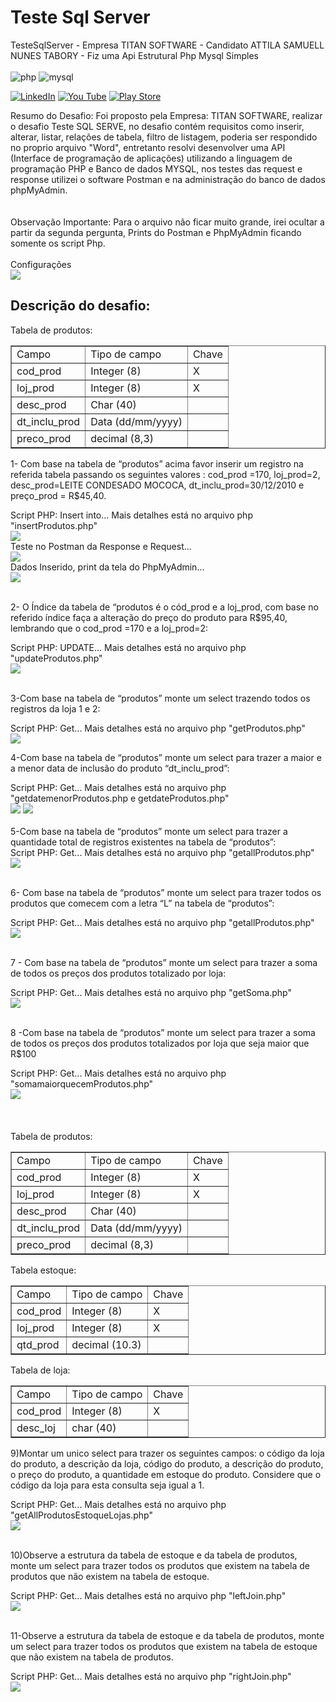 
<h1>  Teste Sql Server </h1>
TesteSqlServer - Empresa TITAN SOFTWARE - Candidato ATTILA SAMUELL NUNES TABORY - Fiz uma Api Estrutural Php Mysql Simples

<div style="display:inline_block"><br/>
  <img align"center" alt="php" src="https://img.shields.io/badge/PHP-777BB4?style=for-the-badge&logo=php&logoColor=white"/>
  <img align"center" alt="mysql" src="https://img.shields.io/badge/MySQL-00000F?style=for-the-badge&logo=mysql&logoColor=white"/>
  
  
 
</div>

[![LinkedIn ](https://img.shields.io/badge/LinkedIn-0077B5?style=for-the-badge&logo=linkedin&logoColor=white)](https://www.linkedin.com/in/attila-samuell-98291216b/)
[![You Tube](https://img.shields.io/badge/YouTube-FF0000?style=for-the-badge&logo=youtube&logoColor=white)](https://www.youtube.com/channel/UCuX9fZZa3eR4LACYTPVZg5A/videos)
[![Play Store](https://img.shields.io/badge/Google_Play-414141?style=for-the-badge&logo=google-play&logoColor=white)](https://play.google.com/store/apps/details?id=attila.QRCodeGeradorLeitor&hl=pt_BR&gl=US)
<br>

<div>Resumo do Desafio: Foi proposto pela Empresa: TITAN SOFTWARE, realizar o desafio Teste SQL SERVE, no desafio contém requisitos como inserir, alterar, listar, relações de tabela, filtro de listagem, poderia ser respondido no proprio arquivo "Word", entretanto resolvi desenvolver uma API (Interface de programação de aplicações) utilizando a linguagem de programação PHP e Banco de dados MYSQL, nos testes das request e response utilizei o software Postman e na administração do banco de dados phpMyAdmin. </div>
<br>
<br>
<div>Observação Importante: Para o arquivo não ficar muito grande, irei ocultar a partir da segunda pergunta, Prints do Postman e PhpMyAdmin ficando somente os script Php.</div>

<br>

<div> Configurações </div>
<img src="https://user-images.githubusercontent.com/76443540/143707989-2c47b227-0120-46dd-bfec-33fc25892f68.png" />
<br>

<h2> Descrição do desafio:</h2>

<div>Tabela de produtos:</div>

<table border="1">
    <tr>
        <td>Campo</td>
        <td>Tipo de campo</td>
        <td>Chave</td>
    </tr>
    <tr>
        <td>cod_prod</td>
        <td>Integer (8)</td>
        <td>X</td>
    </tr>
    <tr>
        <td>loj_prod</td>
        <td>Integer (8)</td>
        <td>X</td>
    </tr>
  
   <tr>
        <td>desc_prod</td>
        <td>Char (40)</td>
        <td></td>
    </tr>
   <tr>
        <td>dt_inclu_prod</td>
        <td>Data (dd/mm/yyyy)</td>
        <td></td>
    </tr>
   <tr>
        <td>preco_prod</td>
        <td>decimal (8,3)</td>
        <td></td>
    </tr>
</table>

1- Com base na tabela de “produtos” acima favor inserir um registro na referida tabela passando os seguintes valores : cod_prod =170, loj_prod=2, desc_prod=LEITE CONDESADO MOCOCA, dt_inclu_prod=30/12/2010  e preço_prod = R$45,40.

<div> Script PHP: Insert into... Mais detalhes está no arquivo php "insertProdutos.php"</div>
<img src="https://user-images.githubusercontent.com/76443540/143713676-ec41f078-b410-4d82-8e26-4a9d62a825cf.png" />

<div> Teste no Postman da Response e Request...</div>
<img src="https://user-images.githubusercontent.com/76443540/143718761-133ead63-22a0-4d7e-a160-b6bcdea6121e.png" />

<div> Dados Inserido, print da tela do PhpMyAdmin...</div>
<img src="https://user-images.githubusercontent.com/76443540/143718909-ee9bae5d-367e-48be-acaa-1d38ec84d189.png" />

<br>
<br>

2- O Índice da tabela  de “produtos é o cód_prod e a loj_prod, com base no referido índice faça a alteração do preço do produto para R$95,40, lembrando que 
o cod_prod =170 e a loj_prod=2: 


<div> Script PHP: UPDATE... Mais detalhes está no arquivo php "updateProdutos.php"</div>
<img src="https://user-images.githubusercontent.com/76443540/143719125-be004218-e8a2-4c05-acf3-b5fd6a46a1af.png" />

<br>
<br>

3-Com base na tabela de “produtos” monte um select trazendo todos os registros da loja 1 e 2:
<div> Script PHP: Get... Mais detalhes está no arquivo php "getProdutos.php"</div>
<img src="https://user-images.githubusercontent.com/76443540/143720068-22b650f9-5e02-4743-a60f-cfd497d80e02.png" />

4-Com base na tabela de “produtos” monte um select para trazer a maior e a menor data  de inclusão do produto “dt_inclu_prod”:


<div> Script PHP: Get... Mais detalhes está no arquivo php "getdatemenorProdutos.php   e  getdateProdutos.php"</div>
<img src="https://user-images.githubusercontent.com/76443540/143720198-c90cf331-1029-4d9f-9b48-e71520a42121.png" />
<img src="https://user-images.githubusercontent.com/76443540/143720325-9ae49777-9c73-47cd-af02-e4ceb6d4aec9.png" />
<br>
<br>
5-Com base na tabela de “produtos” monte um select para trazer a quantidade total de registros existentes na tabela de “produtos”:

<div> Script PHP: Get... Mais detalhes está no arquivo php "getallProdutos.php"</div>
<img src="https://user-images.githubusercontent.com/76443540/143720549-52a03646-121e-4571-8891-638db8b94a29.png" />
<br>
<br>

6- Com base na tabela de “produtos” monte um select para trazer todos os produtos que comecem com a letra “L” na tabela de “produtos”:

<div> Script PHP: Get... Mais detalhes está no arquivo php "getallProdutos.php"</div>
<img src="https://user-images.githubusercontent.com/76443540/143721088-bcc9f4e9-ef57-428c-9dee-74e242544cf5.png" />
<br>
<br>

7 - Com base na tabela de “produtos” monte um select para trazer a soma de todos os preços dos produtos totalizado por loja:

<div> Script PHP: Get... Mais detalhes está no arquivo php "getSoma.php"</div>
<img src="https://user-images.githubusercontent.com/76443540/143721044-3da50d35-373b-4fb1-b954-14f8a125a1d0.png" />
<br>
<br>



8 -Com base na tabela de “produtos” monte um select para trazer a soma de todos os preços dos produtos totalizados por loja que seja maior que R$100
<div> Script PHP: Get... Mais detalhes está no arquivo php "somamaiorquecemProdutos.php"</div>
<img src="https://user-images.githubusercontent.com/76443540/143721225-fb9c6b4c-0e5b-4f02-8298-9ec662e32b9f.png" />

<br>
<br>
<br>
<br>

<div>Tabela de produtos:</div>

<table border="1">
    <tr>
        <td>Campo</td>
        <td>Tipo de campo</td>
        <td>Chave</td>
    </tr>
    <tr>
        <td>cod_prod</td>
        <td>Integer (8)</td>
        <td>X</td>
    </tr>
    <tr>
        <td>loj_prod</td>
        <td>Integer (8)</td>
        <td>X</td>
    </tr>
  
   <tr>
        <td>desc_prod</td>
        <td>Char (40)</td>
        <td></td>
    </tr>
   <tr>
        <td>dt_inclu_prod</td>
        <td>Data (dd/mm/yyyy)</td>
        <td></td>
    </tr>
   <tr>
        <td>preco_prod</td>
        <td>decimal (8,3)</td>
        <td></td>
    </tr>
</table>

<div>Tabela estoque:</div>

<table border="1">
    <tr>
        <td>Campo</td>
        <td>Tipo de campo</td>
        <td>Chave</td>
    </tr>
    <tr>
        <td>cod_prod</td>
        <td>Integer (8)</td>
        <td>X</td>
    </tr>
    <tr>
        <td>loj_prod</td>
        <td>Integer (8)</td>
        <td>X</td>
    </tr>
  
   <tr>
        <td>qtd_prod</td>
        <td>decimal (10.3)</td>
        <td></td>
    </tr>
   
</table>

<div>Tabela de loja:</div>

<table border="1">
    <tr>
        <td>Campo</td>
        <td>Tipo de campo</td>
        <td>Chave</td>
    </tr>
    <tr>
        <td>cod_prod</td>
        <td>Integer (8)</td>
        <td>X</td>
    </tr>
    <tr>
        <td>desc_loj</td>
        <td>char (40)</td>
        <td></td>
    </tr>
  
   
</table>


9)Montar um unico select para trazer os seguintes campos: o código da loja do produto, a descrição da loja, código do produto, a descrição do produto, o preço do produto, a quantidade em estoque do produto. Considere  que o código da loja para esta consulta seja igual a 1.

<div> Script PHP: Get... Mais detalhes está no arquivo php "getAllProdutosEstoqueLojas.php"</div>
<img src="https://user-images.githubusercontent.com/76443540/143722220-29ff3e7c-46ff-4017-bee2-24ca65f61cdd.png" />

<br>
<br>

10)Observe a estrutura da tabela de estoque e da tabela de produtos, monte um select para trazer todos os produtos que existem na tabela de produtos que não existem na tabela de estoque.

<div> Script PHP: Get... Mais detalhes está no arquivo php "leftJoin.php"</div>
<img src="https://user-images.githubusercontent.com/76443540/143722277-8d883674-e229-4dba-a888-44beccb748cb.png" />

<br>
<br>

11-Observe a estrutura da tabela de estoque e da tabela de produtos, monte um select para trazer todos os produtos que existem na tabela de estoque que não existem na tabela de produtos.

<div> Script PHP: Get... Mais detalhes está no arquivo php "rightJoin.php"</div>
<img src="https://user-images.githubusercontent.com/76443540/143722316-30b63139-9b09-408e-8b1f-b99ccc297b11.png" />


<br>
<br>









